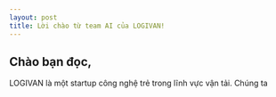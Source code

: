 ```yaml
---
layout: post
title: Lời chào từ team AI của LOGIVAN!
---
```


## Chào bạn đọc,

LOGIVAN là một startup công nghệ trẻ trong lĩnh vực vận tải. Chúng ta
